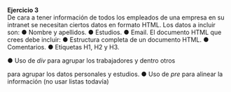 **Ejercicio 3**  
    De cara a tener información de todos los empleados de una empresa en su intranet se
necesitan ciertos datos en formato HTML. Los datos a incluir son:
● Nombre y apellidos.
● Estudios.
● Email.
    El documento HTML que crees debe incluir:
● Estructura completa de un documento HTML.
● Comentarios.
● Etiquetas H1, H2 y H3.

● Uso de *div* para agrupar los trabajadores y dentro otros <div> para agrupar los
datos personales y estudios.
● Uso de *pre* para alinear la información (no usar listas todavía)

